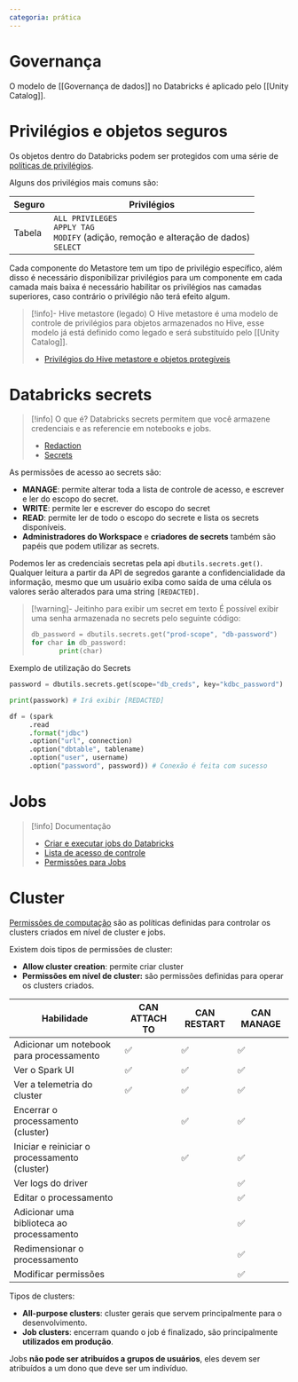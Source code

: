 ```yaml
---
categoria: prática
---
```

# Governança

O modelo de [[Governança de dados]] no Databricks é aplicado pelo [[Unity Catalog]].

# Privilégios e objetos seguros

Os objetos dentro do Databricks podem ser protegidos com uma série de [políticas de privilégios](https://docs.databricks.com/pt/data-governance/unity-catalog/manage-privileges/privileges.html).

Alguns dos privilégios mais comuns são:

| Seguro | Privilégios                                                                                    |
| ------ | ---------------------------------------------------------------------------------------------- |
| Tabela | `ALL PRIVILEGES`<br>`APPLY TAG`<br>`MODIFY` (adição, remoção e alteração de dados)<br>`SELECT` |

Cada componente do Metastore tem um tipo de privilégio específico, além disso é necessário disponibilizar privilégios para um componente em cada camada mais baixa é necessário habilitar os privilégios nas camadas superiores, caso contrário o privilégio não terá efeito algum.


> [!info]- Hive metastore (legado)
> O Hive metastore é uma modelo de controle de privilégios para objetos armazenados no Hive, esse modelo já está definido como legado e será substituído pelo [[Unity Catalog]].
> - [Privilégios do Hive metastore e objetos protegíveis](https://docs.databricks.com/pt/data-governance/table-acls/object-privileges.html#privilege-types)

# Databricks secrets

> [!info] O que é?
> Databricks secrets permitem que você armazene credenciais e as referencie em notebooks e jobs.
> 
> - [Redaction]([https://docs.databricks.com/security/secrets/redaction.html](https://docs.databricks.com/security/secrets/redaction.html))
> - [Secrets]([https://docs.databricks.com/security/secrets/index.html](https://docs.databricks.com/security/secrets/index.html))

As permissões de acesso ao secrets são:

- **MANAGE**: permite alterar toda a lista de controle de acesso, e escrever e ler do escopo do secret.
- **WRITE**: permite ler e escrever do escopo do secret
- **READ**: permite ler de todo o escopo do secrete e lista os secrets disponíveis.
- **Administradores do Workspace** e **criadores de secrets** também são papéis que podem utilizar as secrets.

Podemos ler as credenciais secretas pela api `dbutils.secrets.get()`. Qualquer leitura a partir da API de segredos garante a confidencialidade da informação, mesmo que um usuário exiba como saída de uma célula os valores serão alterados para uma string `[REDACTED]`.

> [!warning]- Jeitinho para exibir um secret em texto
> É possível exibir uma senha armazenada no secrets pelo seguinte código:
> 
> ```python
> db_password = dbutils.secrets.get("prod-scope", "db-password")
> for char in db_password:
>        print(char)
> ```
> 

Exemplo de utilização do Secrets

```python
password = dbutils.secrets.get(scope="db_creds", key="kdbc_password")

print(passwork) # Irá exibir [REDACTED]

df = (spark
	 .read
	 .format("jdbc")
	 .option("url", connection)
	 .option("dbtable", tablename)
	 .option("user", username)
	 .option("password", password)) # Conexão é feita com sucesso
```



# Jobs

> [!info] Documentação
> - [Criar e executar jobs do Databricks](https://docs.databricks.com/pt/workflows/jobs/create-run-jobs.html#choose-the-correct-cluster-type-for-your-job)
> - [Lista de acesso de controle](https://docs.databricks.com/pt/security/auth/access-control/index.html)
> - [Permissões para Jobs](https://docs.databricks.com/security/auth-authz/access-control/jobs-acl.html#job-permissions)

# Cluster 

 [Permissões de computação](https://docs.databricks.com/pt/compute/clusters-manage.html#cluster-level-permissions) são as políticas definidas para controlar os clusters criados em nível de cluster e jobs.

Existem dois tipos de permissões de cluster:

- **Allow cluster creation**: permite criar cluster
- **Permissões em nível de cluster:** são permissões definidas para operar os clusters criados.

| Habilidade                                    | CAN ATTACH TO | CAN RESTART | CAN MANAGE |
| --------------------------------------------- | ------------- | ----------- | ---------- |
| Adicionar um notebook para processamento      | ✅             | ✅           | ✅          |
| Ver o Spark UI                                | ✅             | ✅           | ✅          |
| Ver a telemetria do cluster                   | ✅             | ✅           | ✅          |
| Encerrar o processamento (cluster)            |               | ✅           | ✅          |
| Iniciar e reiniciar o processamento (cluster) |               | ✅           | ✅          |
| Ver logs do driver                            |               |             | ✅          |
| Editar o processamento                        |               |             | ✅          |
| Adicionar uma biblioteca ao processamento     |               |             | ✅          |
| Redimensionar o processamento                 |               |             | ✅          |
| Modificar permissões                          |               |             | ✅          |
Tipos de clusters:
- **All-purpose clusters**: cluster gerais que servem principalmente para o desenvolvimento.
- **Job clusters**: encerram quando o job é finalizado, são principalmente **utilizados em produção**.

Jobs **não pode ser atribuídos a grupos de usuários**, eles devem ser atribuídos a um dono que deve ser um indivíduo.
